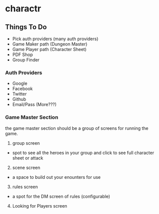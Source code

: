# charactr

## Things To Do

* Pick auth providers (many auth providers)
* Game Maker path (Dungeon Master)
* Game Player path (Character Sheet)
* PDF Shop
* Group Finder

### Auth Providers
- Google
- Facebook
- Twitter
- Github
- Email/Pass
(More???)

### Game Master Section

the game master section should be a group of screens for running the game.
1. group screen
  - spot to see all the heroes in your group and click to see full character sheet or attack
2. scene screen 
  - a space to build out your enounters for use
3.  rules screen
  - a spot for the DM screen of rules (configurable)
4. Looking for Players screen

